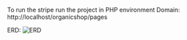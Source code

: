 To run the stripe run the project in PHP environment
Domain: http://localhost/organicshop/pages

ERD:
![ERD](https://github.com/KarlBorromeo/CapstonePHP/assets/98805305/9b58d4e1-b4f2-449c-aac9-bf6b50330a7e)
